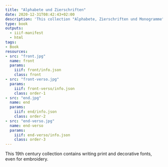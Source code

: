 ```yaml
---
title: "Alphabete und Zierschriften"
date: 2020-12-31T08:42:43+02:00
description: 'This collection "Alphabete, Zierschriften und Monogramme", published around 1894 by F. Bartholomäus, Erfurt. <a class="worldcat" href="http://www.worldcat.org/oclc/250533803">&nbsp;</a>'
type: book
outputs:
  - iiif-manifest
  - html
tags:
- Book
resources:
- src: "front.jpg"
  name: front
  params:
    iiif: front/info.json
    class: front
- src: "front-verso.jpg"
  params:
    iiif: front-verso/info.json
    class: order-1
- src: "end.jpg"
  name: end
  params:
    iiif: end/info.json
    class: order-2
- src: "end-verso.jpg"
  name: end-verso
  params:
    iiif: end-verso/info.json
    class: order-3
---
```

This 19th century collection contains writing print and decorative fonts, even for embroidery.
